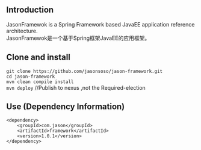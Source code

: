 ## Introduction ##
JasonFramewok is a Spring Framework based JavaEE application reference architecture.	
JasonFramewok是一个基于Spring框架JavaEE的应用框架。



## Clone and install ##
`git clone https://github.com/jasonsoso/jason-framework.git`   
`cd jason-framework`   
`mvn clean compile install`   
`mvn deploy`   //Publish to nexus ,not the Required-election    


## Use (Dependency Information) ##

	<dependency>   
		<groupId>com.jason</groupId>   
		<artifactId>framework</artifactId>   
		<version>1.0.1</version>   
	</dependency>   
